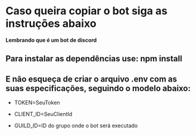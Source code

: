 # Caso queira copiar o bot siga as instruções abaixo

**Lembrando que é um bot de discord**

## Para instalar as dependências use: npm install

## E não esqueça de criar o arquivo .env com as suas especificações, seguindo o modelo abaixo: 

- TOKEN=SeuToken
* CLIENT_ID=SeuClientId
+ GUILD_ID=ID do grupo onde o bot será executado
